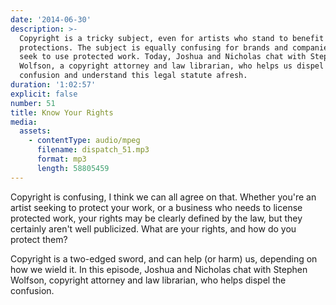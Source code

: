 ```yaml
---
date: '2014-06-30'
description: >-
  Copyright is a tricky subject, even for artists who stand to benefit from it's
  protections. The subject is equally confusing for brands and companies who
  seek to use protected work. Today, Joshua and Nicholas chat with Stephen
  Wolfson, a copyright attorney and law librarian, who helps us dispel the
  confusion and understand this legal statute afresh.
duration: '1:02:57'
explicit: false
number: 51
title: Know Your Rights
media:
  assets:
    - contentType: audio/mpeg
      filename: dispatch_51.mp3
      format: mp3
      length: 58805459
---
```

Copyright is confusing, I think we can all agree on that. Whether you're an artist seeking to protect your work, or a business who needs to license protected work, your rights may be clearly defined by the law, but they certainly aren't well publicized. What are your rights, and how do you protect them?

Copyright is a two-edged sword, and can help (or harm) us, depending on how we wield it. In this episode, Joshua and Nicholas chat with Stephen Wolfson, copyright attorney and law librarian, who helps dispel the confusion.

